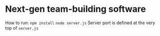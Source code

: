# Next-gen team-building software

How to run:
`npm install`
`node server.js`
Server port is defined at the very top of `server.js`
